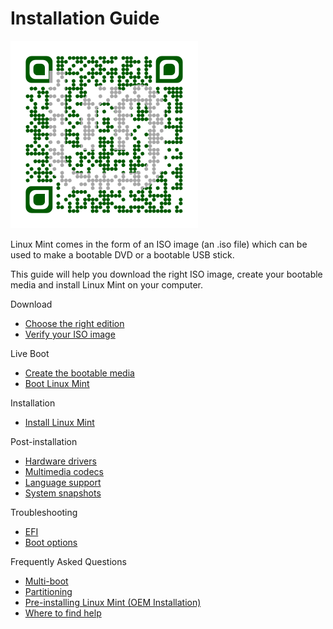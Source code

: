 # Installation Guide

[![\_images/qr.png](<../../../.gitbook/assets/qr (1) (1).png>)](<../../../.gitbook/assets/qr (1) (1).png>)

Linux Mint comes in the form of an ISO image (an .iso file) which can be used to make a bootable DVD or a bootable USB stick.

This guide will help you download the right ISO image, create your bootable media and install Linux Mint on your computer.

Download

* [Choose the right edition](choose-the-right-edition.md)
* [Verify your ISO image](verify-your-iso-image.md)

Live Boot

* [Create the bootable media](create-the-bootable-media.md)
* [Boot Linux Mint](boot-linux-mint.md)

Installation

* [Install Linux Mint](install-linux-mint.md)

Post-installation

* [Hardware drivers](hardware-drivers.md)
* [Multimedia codecs](multimedia-codecs.md)
* [Language support](language-support.md)
* [System snapshots](system-snapshots.md)

Troubleshooting

* [EFI](efi.md)
* [Boot options](boot-options.md)

Frequently Asked Questions

* [Multi-boot](multi-boot.md)
* [Partitioning](partitioning.md)
* [Pre-installing Linux Mint (OEM Installation)](pre-installing-linux-mint-oem-installation.md)
* [Where to find help](where-to-find-help.md)
